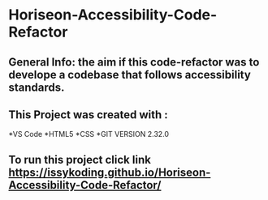 # Horiseon-Accessibility-Code-Refactor
## General Info: the aim if this code-refactor was to develope a codebase that follows accessibility standards.
## This Project was created with :
*VS Code
*HTML5
*CSS
*GIT VERSION 2.32.0
## To run this project click link https://issykoding.github.io/Horiseon-Accessibility-Code-Refactor/
